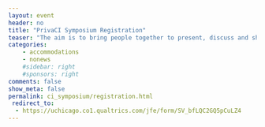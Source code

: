 ```yaml
---
layout: event
header: no
title: "PrivaCI Symposium Registration"
teaser: "The aim is to bring people together to present, discuss and share ideas based on ongoing and completed projects drawing on CI as their underlying conception of privacy."
categories:
    - accommodations
    - nonews
    #sidebar: right
    #sponsors: right
comments: false
show_meta: false
permalink: ci_symposium/registration.html
 redirect_to:
  - https://uchicago.co1.qualtrics.com/jfe/form/SV_bfLQC2GQ5pCuLZ4     
---
```




